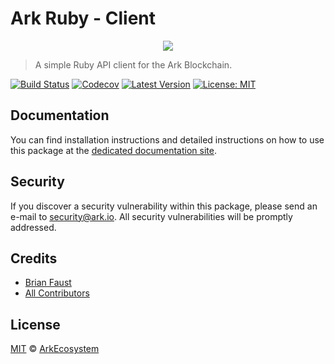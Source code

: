 # Ark Ruby - Client

<p align="center">
    <img src="https://github.com/ArkEcosystem/ruby-client/blob/master/banner.png" />
</p>

> A simple Ruby API client for the Ark Blockchain.

[![Build Status](https://img.shields.io/travis/ArkEcosystem/ruby-client/master.svg)](https://travis-ci.org/ArkEcosystem/ruby-client)
[![Codecov](https://img.shields.io/codecov/c/github/arkecosystem/ruby-client.svg)](https://codecov.io/gh/arkecosystem/ruby-client)
[![Latest Version](https://img.shields.io/github/release/ArkEcosystem/ruby-client.svg)](https://github.com/ArkEcosystem/ruby-client/releases)
[![License: MIT](https://img.shields.io/badge/License-MIT-yellow.svg)](https://opensource.org/licenses/MIT)

## Documentation

You can find installation instructions and detailed instructions on how to use this package at the [dedicated documentation site](https://docs.ark.io/v1.0/docs/clients-ruby).

## Security

If you discover a security vulnerability within this package, please send an e-mail to security@ark.io. All security vulnerabilities will be promptly addressed.

## Credits

- [Brian Faust](https://github.com/faustbrian)
- [All Contributors](../../../../contributors)

## License

[MIT](LICENSE) © [ArkEcosystem](https://ark.io)
